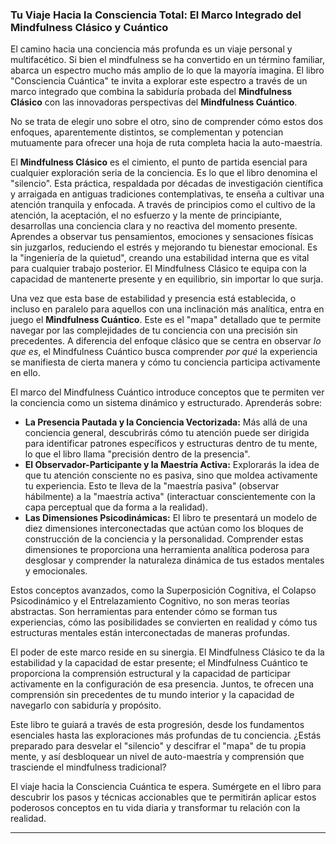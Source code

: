 ### **Tu Viaje Hacia la Consciencia Total: El Marco Integrado del Mindfulness Clásico y Cuántico**
El camino hacia una conciencia más profunda es un viaje personal y multifacético. Si bien el mindfulness se ha convertido en un término familiar, abarca un espectro mucho más amplio de lo que la mayoría imagina. El libro "Consciencia Cuántica" te invita a explorar este espectro a través de un marco integrado que combina la sabiduría probada del **Mindfulness Clásico** con las innovadoras perspectivas del **Mindfulness Cuántico**.

No se trata de elegir uno sobre el otro, sino de comprender cómo estos dos enfoques, aparentemente distintos, se complementan y potencian mutuamente para ofrecer una hoja de ruta completa hacia la auto-maestría.

El **Mindfulness Clásico** es el cimiento, el punto de partida esencial para cualquier exploración seria de la conciencia. Es lo que el libro denomina el "silencio". Esta práctica, respaldada por décadas de investigación científica y arraigada en antiguas tradiciones contemplativas, te enseña a cultivar una atención tranquila y enfocada. A través de principios como el cultivo de la atención, la aceptación, el no esfuerzo y la mente de principiante, desarrollas una conciencia clara y no reactiva del momento presente. Aprendes a observar tus pensamientos, emociones y sensaciones físicas sin juzgarlos, reduciendo el estrés y mejorando tu bienestar emocional. Es la "ingeniería de la quietud", creando una estabilidad interna que es vital para cualquier trabajo posterior. El Mindfulness Clásico te equipa con la capacidad de mantenerte presente y en equilibrio, sin importar lo que surja.

Una vez que esta base de estabilidad y presencia está establecida, o incluso en paralelo para aquellos con una inclinación más analítica, entra en juego el **Mindfulness Cuántico**. Este es el "mapa" detallado que te permite navegar por las complejidades de tu conciencia con una precisión sin precedentes. A diferencia del enfoque clásico que se centra en observar *lo que es*, el Mindfulness Cuántico busca comprender *por qué* la experiencia se manifiesta de cierta manera y cómo tu conciencia participa activamente en ello.

El marco del Mindfulness Cuántico introduce conceptos que te permiten ver la conciencia como un sistema dinámico y estructurado. Aprenderás sobre:

*   **La Presencia Pautada y la Conciencia Vectorizada:** Más allá de una conciencia general, descubrirás cómo tu atención puede ser dirigida para identificar patrones específicos y estructuras dentro de tu mente, lo que el libro llama "precisión dentro de la presencia".
*   **El Observador-Participante y la Maestría Activa:** Explorarás la idea de que tu atención consciente no es pasiva, sino que moldea activamente tu experiencia. Esto te lleva de la "maestría pasiva" (observar hábilmente) a la "maestría activa" (interactuar conscientemente con la capa perceptual que da forma a la realidad).
*   **Las Dimensiones Psicodinámicas:** El libro te presentará un modelo de diez dimensiones interconectadas que actúan como los bloques de construcción de la conciencia y la personalidad. Comprender estas dimensiones te proporciona una herramienta analítica poderosa para desglosar y comprender la naturaleza dinámica de tus estados mentales y emocionales.

Estos conceptos avanzados, como la Superposición Cognitiva, el Colapso Psicodinámico y el Entrelazamiento Cognitivo, no son meras teorías abstractas. Son herramientas para entender cómo se forman tus experiencias, cómo las posibilidades se convierten en realidad y cómo tus estructuras mentales están interconectadas de maneras profundas.

El poder de este marco reside en su sinergia. El Mindfulness Clásico te da la estabilidad y la capacidad de estar presente; el Mindfulness Cuántico te proporciona la comprensión estructural y la capacidad de participar activamente en la configuración de esa presencia. Juntos, te ofrecen una comprensión sin precedentes de tu mundo interior y la capacidad de navegarlo con sabiduría y propósito.

Este libro te guiará a través de esta progresión, desde los fundamentos esenciales hasta las exploraciones más profundas de tu conciencia. ¿Estás preparado para desvelar el "silencio" y descifrar el "mapa" de tu propia mente, y así desbloquear un nivel de auto-maestría y comprensión que trasciende el mindfulness tradicional?

El viaje hacia la Consciencia Cuántica te espera. Sumérgete en el libro para descubrir los pasos y técnicas accionables que te permitirán aplicar estos poderosos conceptos en tu vida diaria y transformar tu relación con la realidad.

---
